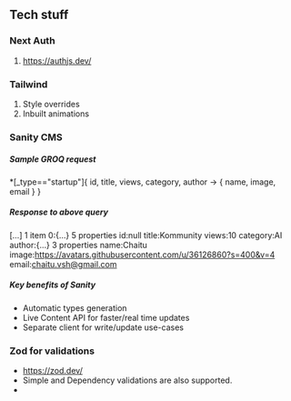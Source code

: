 ## Tech stuff

### Next Auth
1. https://authjs.dev/

### Tailwind
1. Style overrides
2. Inbuilt animations

### Sanity CMS
##### Sample GROQ request

*[_type=="startup"]{
  id,
  title,
  views,
  category,
  author -> {
    name,
    image,
    email
  }
}


##### Response to above query
[…] 1 item
0:{…} 5 properties
id:null
title:Kommunity
views:10
category:AI
author:{…} 3 properties
name:Chaitu
image:https://avatars.githubusercontent.com/u/36126860?s=400&v=4
email:chaitu.vsh@gmail.com



##### Key benefits of Sanity
* Automatic types generation
* Live Content API for faster/real time updates
* Separate client for write/update use-cases


### Zod for validations
* https://zod.dev/
* Simple and Dependency validations are also supported.
* 